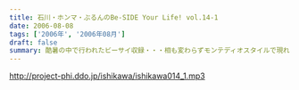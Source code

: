 ```yaml
---
title: 石川・ホンマ・ぶるんのBe-SIDE Your Life! vol.14-1
date: 2006-08-08
tags: ['2006年', '2006年08月']
draft: false
summary: 酷暑の中で行われたビーサイ収録・・・相も変わらずモンテディオスタイルで現れるホンマ・・・まだまだ一部昇格への道はビーサイともども遠そうである。そんなさなか、メディア露出の薄いことで有名な！？この三人の中心人物が再びメディア露出することになるらしいっ！？大発表であります！！NAMAE
---
```


http://project-phi.ddo.jp/ishikawa/ishikawa014_1.mp3
